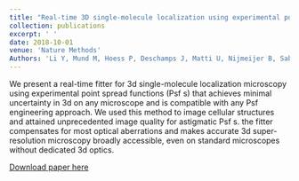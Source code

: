```yaml
---
title: "Real-time 3D single-molecule localization using experimental point spread functions"
collection: publications
excerpt: ' '
date: 2018-10-01
venue: 'Nature Methods'
Authors: 'Li Y, Mund M, Hoess P, Deschamps J, Matti U, Nijmeijer B, Sabinina V, Ellenberg J, Schoen I, Ries J (2018). &quot;Real-time 3D single-molecule localization using experimental point spread functions &quot; <i>Nature Methods</i>. 15(5).'
---
```

We present a real-time fitter for 3d single-molecule localization microscopy using experimental point spread functions (Psf  s) that achieves minimal uncertainty in 3d on any microscope and is compatible with any Psf   engineering approach. We used this method to image cellular structures and attained unprecedented image quality for astigmatic Psf  s.   the fitter compensates for most optical aberrations and makes accurate 3d super-resolution microscopy broadly accessible, even on standard microscopes without dedicated 3d optics.

[Download paper here](http://li-lab-sustech.github.io/files/paper6.pdf)
